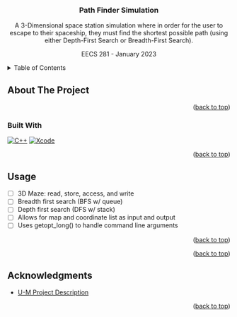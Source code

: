 <!-- Improved compatibility of back to top link: See: https://github.com/othneildrew/Best-README-Template/pull/73 -->
<a id="readme-top"></a>
<!--
*** Thanks for checking out the Best-README-Template. If you have a suggestion
*** that would make this better, please fork the repo and create a pull request
*** or simply open an issue with the tag "enhancement".
*** Don't forget to give the project a star!
*** Thanks again! Now go create something AMAZING! :D
-->



<!-- PROJECT SHIELDS -->
<!--
*** I'm using markdown "reference style" links for readability.
*** Reference links are enclosed in brackets [ ] instead of parentheses ( ).
*** See the bottom of this document for the declaration of the reference variables
*** for contributors-url, forks-url, etc. This is an optional, concise syntax you may use.
*** https://www.markdownguide.org/basic-syntax/#reference-style-links
-->



<!-- PROJECT LOGO -->
<br />
<div align="center">
<h3 align="center">Path Finder Simulation</h3>

  <p align="center">
    A 3-Dimensional space station simulation where in order for the user to escape to their spaceship, they must find the shortest possible path (using either Depth-First Search or Breadth-First Search).
  </p>
  <p align="center">
    EECS 281 - January 2023
  </p>
</div>

<!-- TABLE OF CONTENTS -->
<details>
  <summary>Table of Contents</summary>
  <ol>
    <li>
      <a href="#about-the-project">About The Project</a>
      <ul>
        <li><a href="#built-with">Built With</a></li>
      </ul>
    </li>
    <li><a href="#usage">Usage</a></li>
    <!-- <li><a href="#contact">Contact</a></li> -->
    <!-- <li><a href="#acknowledgments">Acknowledgments</a></li> -->
  </ol>
</details>

<!-- ABOUT THE PROJECT -->
## About The Project

<!--[![Product Name Screen Shot][product-screenshot]](https://example.com)-->

<p align="right">(<a href="#readme-top">back to top</a>)</p>


### Built With
[![C++][cplusplus]][cplusplus-url]
[![Xcode][xcode]][xcode-url]

<p align="right">(<a href="#readme-top">back to top</a>)</p>

<!-- USAGE EXAMPLES -->
## Usage

<!--Use this space to show useful examples of how a project can be used.
Additional screenshots, code examples and demos work well in this space. You may also link to more resources.-->

- [ ] 3D Maze: read, store, access, and write
- [ ] Breadth first search (BFS w/ queue)
- [ ] Depth first search (DFS w/ stack)
- [ ] Allows for map and coordinate list as input and output
- [ ] Uses getopt_long() to handle command line arguments

<p align="right">(<a href="#readme-top">back to top</a>)</p>

<!-- CONTACT -->
<!-- ## Contact

Allen Pinjic - apinjic@umich.edu -->

<p align="right">(<a href="#readme-top">back to top</a>)</p>


<!-- ACKNOWLEDGMENTS -->
 ## Acknowledgments

* [U-M Project Description](https://eecs281staff.github.io/p1-back-to-the-ship/#command-line-options)

<p align="right">(<a href="#readme-top">back to top</a>)</p>



<!-- MARKDOWN LINKS & IMAGES -->
<!-- https://www.markdownguide.org/basic-syntax/#reference-style-links -->
<!--[product-screenshot]: images/screenshot.png-->
[cplusplus]: https://img.shields.io/badge/C%2B%2B-00599C?style=for-the-badge&logo=c%2B%2B&logoColor=white
[cplusplus-url]: https://cplusplus.com/
[xcode]: https://img.shields.io/badge/Xcode-007ACC?style=for-the-badge&logo=Xcode&logoColor=white
[xcode-url]: https://developer.apple.com/xcode/
